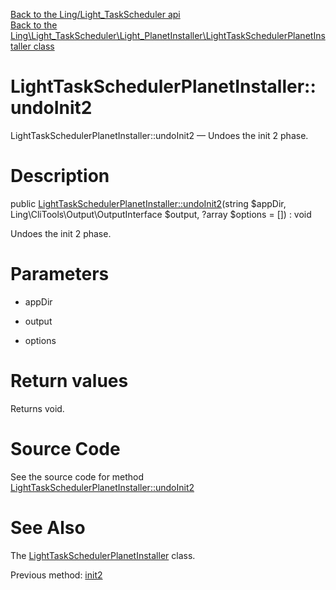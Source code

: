 [Back to the Ling/Light_TaskScheduler api](https://github.com/lingtalfi/Light_TaskScheduler/blob/master/doc/api/Ling/Light_TaskScheduler.md)<br>
[Back to the Ling\Light_TaskScheduler\Light_PlanetInstaller\LightTaskSchedulerPlanetInstaller class](https://github.com/lingtalfi/Light_TaskScheduler/blob/master/doc/api/Ling/Light_TaskScheduler/Light_PlanetInstaller/LightTaskSchedulerPlanetInstaller.md)


LightTaskSchedulerPlanetInstaller::undoInit2
================



LightTaskSchedulerPlanetInstaller::undoInit2 — Undoes the init 2 phase.




Description
================


public [LightTaskSchedulerPlanetInstaller::undoInit2](https://github.com/lingtalfi/Light_TaskScheduler/blob/master/doc/api/Ling/Light_TaskScheduler/Light_PlanetInstaller/LightTaskSchedulerPlanetInstaller/undoInit2.md)(string $appDir, Ling\CliTools\Output\OutputInterface $output, ?array $options = []) : void




Undoes the init 2 phase.




Parameters
================


- appDir

    

- output

    

- options

    


Return values
================

Returns void.








Source Code
===========
See the source code for method [LightTaskSchedulerPlanetInstaller::undoInit2](https://github.com/lingtalfi/Light_TaskScheduler/blob/master/Light_PlanetInstaller/LightTaskSchedulerPlanetInstaller.php#L37-L47)


See Also
================

The [LightTaskSchedulerPlanetInstaller](https://github.com/lingtalfi/Light_TaskScheduler/blob/master/doc/api/Ling/Light_TaskScheduler/Light_PlanetInstaller/LightTaskSchedulerPlanetInstaller.md) class.

Previous method: [init2](https://github.com/lingtalfi/Light_TaskScheduler/blob/master/doc/api/Ling/Light_TaskScheduler/Light_PlanetInstaller/LightTaskSchedulerPlanetInstaller/init2.md)<br>

